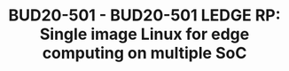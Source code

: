 ---
categories:
- bud20
image:
  featured: 'true'
  path: https://static.linaro.org/connect/bud20/images/BUD20-501.png
session_id: BUD20-501
session_speakers:
- speaker_bio: Maxim Uvarov is developer and maintainer in Linaro LEDGE group. Recently
    Maxim was maintainer of OpenDataPlane (networking API project) in Linaro, kernel
    maintainer at Oracle and Linux developer in MontaVista. Maxim holds a Ph.D. in
    Engineering from Moscow State University of Instrument Engineering and Computer
    Science.
  speaker_company: Linaro
  speaker_image: http://avatars.sched.co/3/da/7283907/avatar.jpg.320x320px.jpg?03a
  speaker_name: Maxim Uvarov
  speaker_position: Sr. Software Engineer
  speaker_role: attendee, speaker
session_track: IoT Fog/Gateway/Edge Computing
tag: session
tags: IoT Fog/Gateway/Edge Computing
title: 'BUD20-501 - BUD20-501 LEDGE RP: Single image Linux for edge computing on multiple
  SoC'
---